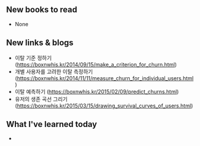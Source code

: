 ## New books to read
- None



## New links & blogs
- 이탈 기준 정하기 (https://boxnwhis.kr/2014/09/15/make_a_criterion_for_churn.html)
- 개별 사용자를 고려한 이탈 측정하기 (https://boxnwhis.kr/2014/11/11/measure_churn_for_individual_users.html)
- 이탈 예측하기 (https://boxnwhis.kr/2015/02/09/predict_churns.html)
- 유저의 생존 곡선 그리기 (https://boxnwhis.kr/2015/03/15/drawing_survival_curves_of_users.html)



## What I've learned today
- 

